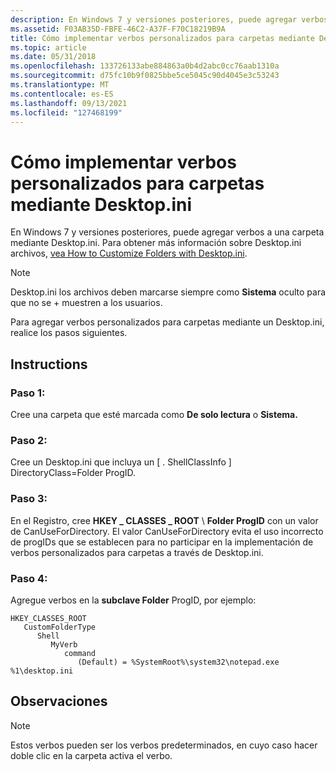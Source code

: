 ```yaml
---
description: En Windows 7 y versiones posteriores, puede agregar verbos a una carpeta mediante Desktop.ini. Para obtener más información sobre Desktop.ini archivos, vea Personalización de carpetas con Desktop.ini.
ms.assetid: F03AB35D-FBFE-46C2-A37F-F70C18219B9A
title: Cómo implementar verbos personalizados para carpetas mediante Desktop.ini
ms.topic: article
ms.date: 05/31/2018
ms.openlocfilehash: 133726133abe884863a0b4d2abc0cc76aab1310a
ms.sourcegitcommit: d75fc10b9f0825bbe5ce5045c90d4045e3c53243
ms.translationtype: MT
ms.contentlocale: es-ES
ms.lasthandoff: 09/13/2021
ms.locfileid: "127468199"
---
```

# <a name="how-to-implement-custom-verbs-for-folders-through-desktopini"></a>Cómo implementar verbos personalizados para carpetas mediante Desktop.ini

En Windows 7 y versiones posteriores, puede agregar verbos a una carpeta mediante Desktop.ini. Para obtener más información sobre Desktop.ini archivos, [vea How to Customize Folders with Desktop.ini](how-to-customize-folders-with-desktop-ini.md).

> [!Note]  
> Desktop.ini los archivos deben marcarse siempre como **Sistema** oculto para que no se  +   muestren a los usuarios.

 

Para agregar verbos personalizados para carpetas mediante un Desktop.ini, realice los pasos siguientes.

## <a name="instructions"></a>Instructions

### <a name="step-1"></a>Paso 1:

Cree una carpeta que esté marcada como **De solo lectura** o **Sistema.**

### <a name="step-2"></a>Paso 2:

Cree un Desktop.ini que incluya un \[ . ShellClassInfo \] DirectoryClass=Folder ProgID.

### <a name="step-3"></a>Paso 3:

En el Registro, cree **HKEY \_ CLASSES \_ ROOT** \\ **Folder ProgID** con un valor de CanUseForDirectory. El valor CanUseForDirectory evita el uso incorrecto de progIDs que se establecen para no participar en la implementación de verbos personalizados para carpetas a través de Desktop.ini.

### <a name="step-4"></a>Paso 4:

Agregue verbos en la **subclave Folder** ProgID, por ejemplo:

```
HKEY_CLASSES_ROOT
   CustomFolderType
      Shell
         MyVerb
            command
               (Default) = %SystemRoot%\system32\notepad.exe %1\desktop.ini
```

## <a name="remarks"></a>Observaciones

> [!Note]  
> Estos verbos pueden ser los verbos predeterminados, en cuyo caso hacer doble clic en la carpeta activa el verbo.

 

 

 



